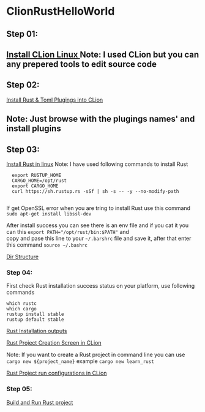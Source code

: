 # ClionRustHelloWorld
## Step 01:
[Install CLion Linux ](https://www.jetbrains.com/clion/download/#section=linux)
Note: I used CLion but you can any prepered tools to edit source code
---------------------------------------------------------------------------------------------------------------------------------
## Step 02:
[Install Rust & Toml Plugings into CLion](https://github.com/damithuoc/ClionRustHelloWorld/blob/master/asserts/CLion-Rust-Toml-Pluging.png)

Note: Just browse with the plugings names' and install plugins
---------------------------------------------------------------------------------------------------------------------------------
## Step 03:
[Install Rust in linux](https://doc.rust-lang.org/book/2018-edition/ch01-01-installation.html)
Note: I have used following commands to install Rust
```RUSTUP_HOME=/opt/rust
  export RUSTUP_HOME
  CARGO_HOME=/opt/rust
  export CARGO_HOME
  curl https://sh.rustup.rs -sSf | sh -s -- -y --no-modify-path
  
```
If get OpenSSL error when you are tring to install Rust use this command `sudo apt-get install libssl-dev` 

After install success you can see there is an env file and if you cat it you can this `export PATH="/opt/rust/bin:$PATH"` and  
copy and pase this line to your `~/.barshrc` file and save it, after that enter this command `source ~/.bashrc`

[Dir Structure](https://github.com/damithuoc/ClionRustHelloWorld/blob/master/asserts/Rust-DIR-Structure.png)

### Step 04: 
First check Rust installation success status on your platform, use following commands
```which rustup 
which rustc
which cargo
rustup install stable
rustup default stable
```
[Rust Installation outputs](https://github.com/damithuoc/ClionRustHelloWorld/blob/master/asserts/Rust-Install-Success-Opuputs.png)

[Rust Project Creation Screen in CLion](https://github.com/damithuoc/ClionRustHelloWorld/blob/master/asserts/Initilize_rust-pjojec.png)

Note: If you want to create a Rust project in command line you can use `cargo new ${project_name}` example `cargo new learn_rust`

[Rust Project run configurations in CLion](https://github.com/damithuoc/ClionRustHelloWorld/blob/master/asserts/Clion-Rust-Run-Configurations.png)

### Step 05: 
[Build and Run Rust project](https://github.com/damithuoc/ClionRustHelloWorld/blob/master/asserts/Basic%20Cargo%20Coammnds.png)
